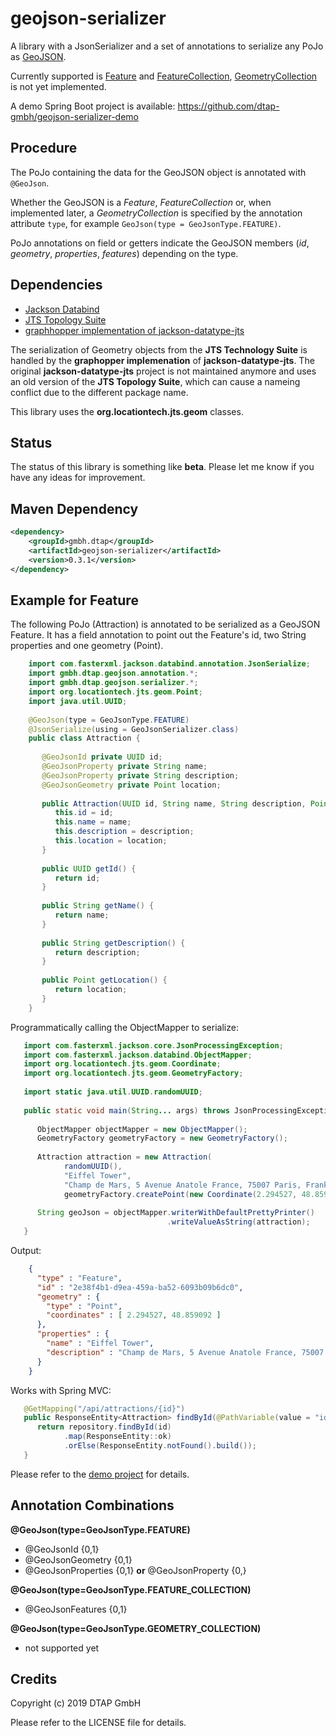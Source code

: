 # geojson-serializer

A library with a JsonSerializer and a set of annotations to serialize any PoJo as [GeoJSON](https://tools.ietf.org/html/rfc7946).

Currently supported is [Feature](https://tools.ietf.org/html/rfc7946#section-3.2) and [FeatureCollection](https://tools.ietf.org/html/rfc7946#section-3.3), 
[GeometryCollection](https://tools.ietf.org/html/rfc7946#section-3.1.8) is not yet implemented.

A demo Spring Boot project is available: https://github.com/dtap-gmbh/geojson-serializer-demo

## Procedure

The PoJo containing the data for the GeoJSON object is annotated with `@GeoJson`.

Whether the GeoJSON is a _Feature_, _FeatureCollection_ or, when implemented later, a _GeometryCollection_ is specified by the annotation attribute `type`,
for example `GeoJson(type = GeoJsonType.FEATURE)`.

PoJo annotations on field or getters indicate the GeoJSON members (_id_, _geometry_, _properties_, _features_) depending on the type.

## Dependencies

 - [Jackson Databind](https://github.com/FasterXML/jackson-databind)
 - [JTS Topology Suite](https://github.com/locationtech/jts)
 - [graphhopper implementation of jackson-datatype-jts](https://github.com/graphhopper/jackson-datatype-jts)

The serialization of Geometry objects from the **JTS Technology Suite** is handled by the **graphopper implemenation**
of **jackson-datatype-jts**. The original **jackson-datatype-jts** project is not maintained anymore and uses an old
version of the **JTS Topology Suite**, which can cause a nameing conflict due to the different package name.

This library uses the **org.locationtech.jts.geom** classes.

## Status

The status of this library is something like **beta**. Please let me know if you have any ideas for improvement.

## Maven Dependency

```xml
<dependency>
    <groupId>gmbh.dtap</groupId>
    <artifactId>geojson-serializer</artifactId>
    <version>0.3.1</version>
</dependency>
```

## Example for Feature

The following PoJo (Attraction) is annotated to be serialized as a GeoJSON Feature.
It has a field annotation to point out the Feature's id, two String properties and one geometry (Point).

```java
    import com.fasterxml.jackson.databind.annotation.JsonSerialize;
    import gmbh.dtap.geojson.annotation.*;
    import gmbh.dtap.geojson.serializer.*;
    import org.locationtech.jts.geom.Point;
    import java.util.UUID;
    
    @GeoJson(type = GeoJsonType.FEATURE)
    @JsonSerialize(using = GeoJsonSerializer.class)
    public class Attraction {
    
       @GeoJsonId private UUID id;
       @GeoJsonProperty private String name;
       @GeoJsonProperty private String description;
       @GeoJsonGeometry private Point location;
    
       public Attraction(UUID id, String name, String description, Point location) {
          this.id = id;
          this.name = name;
          this.description = description;
          this.location = location;
       }
    
       public UUID getId() {
          return id;
       }
    
       public String getName() {
          return name;
       }
    
       public String getDescription() {
          return description;
       }
    
       public Point getLocation() {
          return location;
       }
    }
```

Programmatically calling the ObjectMapper to serialize:
  
```java
   import com.fasterxml.jackson.core.JsonProcessingException;
   import com.fasterxml.jackson.databind.ObjectMapper;
   import org.locationtech.jts.geom.Coordinate;
   import org.locationtech.jts.geom.GeometryFactory;
   
   import static java.util.UUID.randomUUID;
    
   public static void main(String... args) throws JsonProcessingException {
      
      ObjectMapper objectMapper = new ObjectMapper();
      GeometryFactory geometryFactory = new GeometryFactory();
            
      Attraction attraction = new Attraction(
            randomUUID(),
            "Eiffel Tower",
            "Champ de Mars, 5 Avenue Anatole France, 75007 Paris, Frankreichh",
            geometryFactory.createPoint(new Coordinate(2.294527, 48.859092)));
      
      String geoJson = objectMapper.writerWithDefaultPrettyPrinter()
                                   .writeValueAsString(attraction);
   }

```

Output:

```json
    {
      "type" : "Feature",
      "id" : "2e38f4b1-d9ea-459a-ba52-6093b09b6dc0",
      "geometry" : {
        "type" : "Point",
        "coordinates" : [ 2.294527, 48.859092 ]
      },
      "properties" : {
        "name" : "Eiffel Tower",
        "description" : "Champ de Mars, 5 Avenue Anatole France, 75007 Paris, Frankreichh"
      }
    }
```

Works with Spring MVC:

```java
   @GetMapping("/api/attractions/{id}")
   public ResponseEntity<Attraction> findById(@PathVariable(value = "id") UUID id) {
      return repository.findById(id)
            .map(ResponseEntity::ok)
            .orElse(ResponseEntity.notFound().build());
   }
```
Please refer to the [demo project](https://github.com/dtap-gmbh/geojson-serializer-demo) for details.

## Annotation Combinations

**@GeoJson(type=GeoJsonType.FEATURE)**
 - @GeoJsonId {0,1}
 - @GeoJsonGeometry {0,1}
 - @GeoJsonProperties {0,1} **or** @GeoJsonProperty {0,}

**@GeoJson(type=GeoJsonType.FEATURE_COLLECTION)**
 - @GeoJsonFeatures {0,1}

**@GeoJson(type=GeoJsonType.GEOMETRY_COLLECTION)**
 - not supported yet

## Credits

Copyright (c) 2019 DTAP GmbH

Please refer to the LICENSE file for details.
